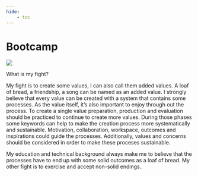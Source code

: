 ```yaml
---
hide:
    - toc
---
```


# Bootcamp

![](../images/first_assignment_copy.jpg)

What is my fight?

  My fight is to create some values, I can also call them added values. A loaf of bread, a friendship, a song can be named as an added value. I strongly believe that every value can be created with a system that contains some processes. As the value itself, it’s also important to enjoy through out the process. To create a single value preparation, production and evaluation should be practiced to continue to create more values. During those phases some keywords can help to make the creation process more systematically and sustainable. Motivation, collaboration, workspace, outcomes and inspirations could guide the processes. Additionally, values and concerns should be considered in order to make these proceses sustainable.

  My education and technical background always make me to believe that the processes have to end up with some solid outcomes as a loaf of bread. My other fight is to exercise and accept non-solid endings..
